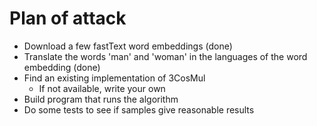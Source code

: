 # Plan of attack

* Download a few fastText word embeddings (done)
* Translate the words 'man' and 'woman' in the languages of
    the word embedding (done)
* Find an existing implementation of 3CosMul
    * If not available, write your own
* Build program that runs the algorithm
* Do some tests to see if samples give reasonable results 
